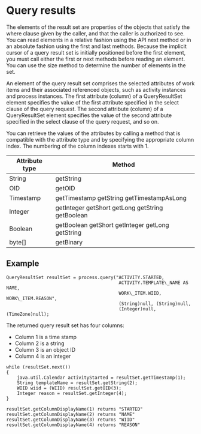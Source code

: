 <!-- image -->

# Query results

The elements of the result set are properties of the objects
that satisfy the where clause given by the caller, and that the caller
is authorized to see. You can read elements in a relative fashion
using the API next method or in an absolute fashion
using the first and last methods. Because
the implicit cursor of a query result set is initially positioned
before the first element, you must call either the first or next methods
before reading an element. You can use the size method to determine
the number of elements in the set.

An element of the query result set comprises the selected attributes
of work items and their associated referenced objects, such as activity
instances and process instances. The first attribute (column) of a
QueryResultSet element specifies the value of the first attribute
specified in the select clause of the query request. The second attribute
(column) of a QueryResultSet element specifies the value of the second
attribute specified in the select clause of the query request, and
so on.

You can retrieve the values of the attributes by calling a method
that is compatible with the attribute type and by specifying the appropriate
column index. The numbering of the column indexes starts with 1.

| Attribute type   | Method                                               |
|------------------|------------------------------------------------------|
| String           | getString                                            |
| OID              | getOID                                               |
| Timestamp        | getTimestamp  getString  getTimestampAsLong          |
| Integer          | getInteger  getShort  getLong  getString  getBoolean |
| Boolean          | getBoolean  getShort  getInteger  getLong  getString |
| byte[]           | getBinary                                            |

## Example

```
QueryResultSet resultSet = process.query("ACTIVITY.STARTED, 
                                          ACTIVITY.TEMPLATE\_NAME AS NAME, 
                                          WORK\_ITEM.WIID, WORK\_ITEM.REASON",
                                          (String)null, (String)null, 
                                          (Integer)null, (TimeZone)null);
```

The
returned query result set has four columns:

- Column 1 is a time stamp
- Column 2 is a string
- Column 3 is an object ID
- Column 4 is an integer

```
while (resultSet.next())
{
	java.util.Calendar activityStarted = resultSet.getTimestamp(1);
	String templateName = resultSet.getString(2);
	WIID wiid = (WIID) resultSet.getOID(3);
	Integer reason = resultSet.getInteger(4);
}
```

```
resultSet.getColumnDisplayName(1) returns "STARTED"
resultSet.getColumnDisplayName(2) returns "NAME"
resultSet.getColumnDisplayName(3) returns "WIID"
resultSet.getColumnDisplayName(4) returns "REASON"
```